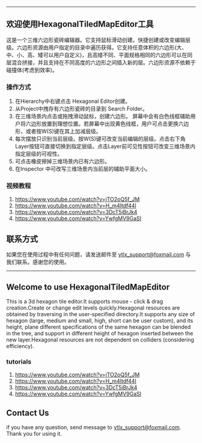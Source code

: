 ---------------------------------------------------------------------------------------------------------------------------------------

## 欢迎使用HexagonalTiledMapEditor工具
这是一个三维六边形瓷砖编辑器。它支持鼠标滑动创建。快捷创建或改变编辑层级。六边形资源由用户指定的目录中遍历获得。它支持任意体积的六边形(大、中、小、高、矮可以用户自定义)，且高矮不同、平面规格相同的六边形可以在同层混合拼接，并且支持在不同高度的六边形之间插入新的层。六边形资源不依赖于碰撞体(考虑到效率)。

### 操作方式

1. 在Hierarchy中右键点击 Hexagonal Editor创建。
2. 从Project中拽存有六边形瓷砖的目录到 Search Folder。
3. 在三维场景内点击或拖拽滑动鼠标，创建六边形。
屏幕中会有白色线框辅助用户将六边形放置到理想位置。若屏幕中出现黄色线框，用户可点击更换六边形，或者按W(S)键在其上加减层级。
4. 每次摆放只识别当前层级。按W(S)键可改变当前编辑的层级。点击右下角Layer按钮可直接切换到指定层级。点击Layer前可见性按钮可改变三维场景内指定层级的可视性。
5. 可点击橡皮擦掉三维场景内已有六边形。
6. 在Inspector 中可改写三维场景内当前层的辅助平面大小。

### 视频教程
1. https://www.youtube.com/watch?v=jTO2oQ5f_JM
2. https://www.youtube.com/watch?v=H_m4Itdf44I
3. https://www.youtube.com/watch?v=3DcT5iBrJk4
4. https://www.youtube.com/watch?v=YwfgMV9GaSI


## 联系方式

如果您在使用过程中有任何问题，请发送邮件至 ytlx_support@foxmail.com 与我们联系。感谢您的使用。

---------------------------------------------------------------------------------------------------------------------------------------

## Welcome to use HexagonalTiledMapEditor
This is a 3d hexagon tile editor.It supports mouse - click & drag creation.Create or change edit levels quickly.Hexagonal resources are obtained by traversing in the user-specified directory.It supports any size of hexagon (large, medium and small, high, short can be user custom), and its height, plane different specifications of the same hexagon can be blended in the tree, and support in different height of hexagon inserted between the new layer.Hexagonal resources are not dependent on colliders (considering efficiency).


### tutorials
1. https://www.youtube.com/watch?v=jTO2oQ5f_JM
2. https://www.youtube.com/watch?v=H_m4Itdf44I
3. https://www.youtube.com/watch?v=3DcT5iBrJk4
4. https://www.youtube.com/watch?v=YwfgMV9GaSI


## Contact Us
if you have any question, send message to ytlx_support@foxmail.com. Thank you for using it.
